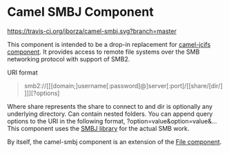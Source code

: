 Camel SMBJ Component
=========================

https://travis-ci.org/jborza/camel-smbj.svg?branch=master

This component is intended to be a drop-in replacement for [camel-jcifs component](http://camel.apache.org/jcifs.html).
It provides access to remote file systems over the SMB networking protocol with support of SMB2.

URI format

>   smb2://[[[domain;]username[:password]@]server[:port]/[[share/[dir/]]]][?options]

Where share represents the share to connect to and dir is optionally any underlying directory. Can contain nested folders.
You can append query options to the URI in the following format, ?option=value&option=value&...
This component uses the [SMBJ library](https://github.com/hierynomus/smbj) for the actual SMB work.


By itself, the camel-smbj component is an extension of the [File component](http://camel.apache.org/file2.html).

